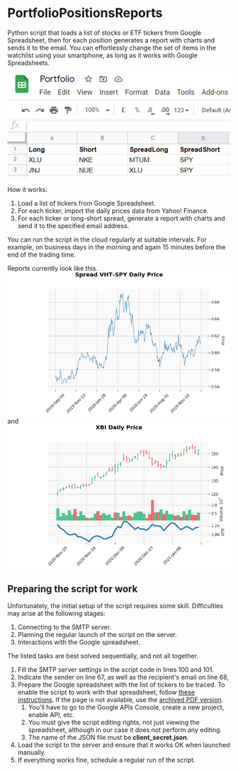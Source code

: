 # PortfolioPositionsReports

Python script that loads a list of stocks or ETF tickers from Google Spreadsheet, then for each position generates a report with charts and sends it to the email. You can effortlessly change the set of items in the watchlist using your smartphone, as long as it works with Google Spreadsheets. 

![Watchlist spreadsheet example](/misc/1.PNG)

How it works: 
1. Load a list of tickers from Google Spreadsheet.
2. For each ticker, import the daily prices data from Yahoo! Finance. 
3. For each ticker or long-short spread, generate a report with charts and send it to the specified email address. 

You can run the script in the cloud regularly at suitable intervals. For example, on business days in the morning and again 15 minutes before the end of the trading time.

Reports currently look like this.
![Long-short spread report example](/misc/2.png)
and
![Ticker report example](/misc/3.png)

<h2>Preparing the script for work</h2>

Unfortunately, the initial setup of the script requires some skill. Difficulties may arise at the following stages:
1. Connecting to the SMTP server. 
1. Planning the regular launch of the script on the server.
1. Interactions with the Google spreadsheet. 

The listed tasks are best solved sequentially, and not all together.

1. Fill the SMTP server settings in the script code in lines 100 and 101.
1. Indicate the sender on line 67, as well as the recipient's email on line 68,
1. Prepare the Google spreadsheet with the list of tickers to be traced. To enable the script to work with that spreadsheet, follow [these instructions](https://www.twilio.com/blog/2017/02/an-easy-way-to-read-and-write-to-a-google-spreadsheet-in-python.html). If the page is not available, use the [archived PDF version](misc/Google_Spreadsheets_Python.pdf).
   1. You'll have to go to the Google APIs Console, create a new project, enable API, etc. 
   1. You must give the script editing rights, not just viewing the spreadsheet, although in our case it does not perform any editing.
   1. The name of the JSON file must be **client_secret.json**. 
1. Load the script to the server and ensure that it works OK when launched manually.
1. If everything works fine, schedule a regular run of the script.

